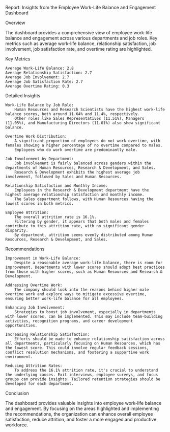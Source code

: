Report: Insights from the Employee Work-Life Balance and Engagement Dashboard

Overview

The dashboard provides a comprehensive view of employee work-life balance and engagement across various departments and job roles. Key metrics such as average work-life balance, relationship satisfaction, job involvement, job satisfaction rate, and overtime rating are highlighted.

Key Metrics

    Average Work-Life Balance: 2.8
    Average Relationship Satisfaction: 2.7
    Average Job Involvement: 2.7
    Average Job Satisfaction Rate: 2.7
    Average Overtime Rating: 0.3

Detailed Insights

    Work-Life Balance by Job Role:
        Human Resources and Research Scientists have the highest work-life balance scores, both around 11.64% and 11.4%, respectively.
        Other roles like Sales Representatives (11.51%), Managers (11.05%), and Manufacturing Directors (11.01%) also show significant balance.

    Overtime Work Distribution:
        A significant proportion of employees do not work overtime, with females showing a higher percentage of no overtime compared to males.
        Employees who do work overtime are predominantly male.

    Job Involvement by Department:
        Job involvement is fairly balanced across genders within the departments of Human Resources, Research & Development, and Sales.
        Research & Development exhibits the highest average job involvement, followed by Sales and Human Resources.

    Relationship Satisfaction and Monthly Income:
        Employees in the Research & Development department have the highest average relationship satisfaction and monthly income.
        The Sales department follows, with Human Resources having the lowest scores in both metrics.

    Employee Attrition:
        The overall attrition rate is 16.1%.
        Filtering by gender, it appears that both males and females contribute to this attrition rate, with no significant gender disparity.
        By department, attrition seems evenly distributed among Human Resources, Research & Development, and Sales.

Recommendations

    Improvement in Work-Life Balance:
        Despite a reasonable average work-life balance, there is room for improvement. Departments with lower scores should adopt best practices from those with higher scores, such as Human Resources and Research & Development.

    Addressing Overtime Work:
        The company should look into the reasons behind higher male overtime work and explore ways to mitigate excessive overtime, ensuring better work-life balance for all employees.

    Enhancing Job Involvement:
        Strategies to boost job involvement, especially in departments with lower scores, can be implemented. This may include team-building activities, recognition programs, and career development opportunities.

    Increasing Relationship Satisfaction:
        Efforts should be made to enhance relationship satisfaction across all departments, particularly focusing on Human Resources, which has the lowest score. This could involve regular feedback sessions, conflict resolution mechanisms, and fostering a supportive work environment.

    Reducing Attrition Rates:
        To address the 16.1% attrition rate, it's crucial to understand the underlying causes. Exit interviews, employee surveys, and focus groups can provide insights. Tailored retention strategies should be developed for each department.

Conclusion

The dashboard provides valuable insights into employee work-life balance and engagement. By focusing on the areas highlighted and implementing the recommendations, the organization can enhance overall employee satisfaction, reduce attrition, and foster a more engaged and productive workforce.
